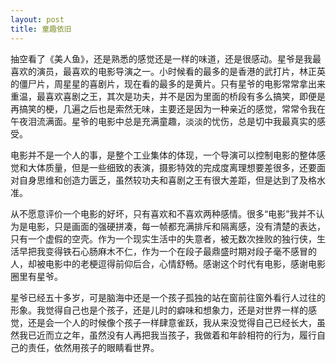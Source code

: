 ```yaml
---
layout: post
title: 童趣依旧
---
```

抽空看了《美人鱼》，还是熟悉的感觉还是一样的味道，还是很感动。星爷是我最喜欢的演员，最喜欢的电影导演之一。小时候看的最多的是香港的武打片，林正英的僵尸片，周星星的喜剧片，现在看的最多的是黄片。只有星爷的电影常常拿出来重温，最喜欢喜剧之王，其次是功夫，并不是因为里面的桥段有多么搞笑，即便是再搞笑的梗，几遍之后也是索然无味，主要还是因为一种亲近的感觉，常常令我在午夜泪流满面。星爷的电影中总是充满童趣，淡淡的忧伤，总是切中我最真实的感受。

电影并不是一个人的事，是整个工业集体的体现，一个导演可以控制电影的整体感觉和大体质量，但是一些细致的表演，摄影特效的完成度离理想要差很多，还要面对自身思维和创造力匮乏，虽然较功夫和喜剧之王有很大差距，但是达到了及格水准。

从不愿意评价一个电影的好坏，只有喜欢和不喜欢两种感情。很多“电影”我并不认为是电影，只是画面的强硬拼凑，每一帧都充满排斥和隔离感，没有清楚的表达，只有一个虚假的空壳。作为一个现实生活中的失意者，被无数次挫败的独行侠，生活早把我变得铁石心肠麻木不仁，作为一个在段子最鼎盛时期对段子毫不感冒的人，却被电影中的老梗逗得前仰后合，心情舒畅。感谢这个时代有电影，感谢电影圈里有星爷。

星爷已经五十多岁，可是脑海中还是一个孩子孤独的站在窗前往窗外看行人过往的形象。我觉得自己也是个孩子，还是儿时的癖味和想象力，还是对世界一样的感觉，还是会一个人的时候像个孩子一样肆意雀跃，我从来没觉得自己已经长大，虽然我已近而立之年，虽然没有人再把我当孩子，我做着和年龄相符的行为，履行自己的责任，依然用孩子的眼睛看世界。

 
